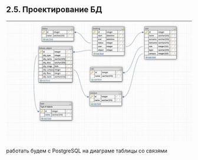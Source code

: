 ## 2.5. Проектирование БД

![erd](erd.jpg)

работать будем с PostgreSQL
на диаграме таблицы со связями
